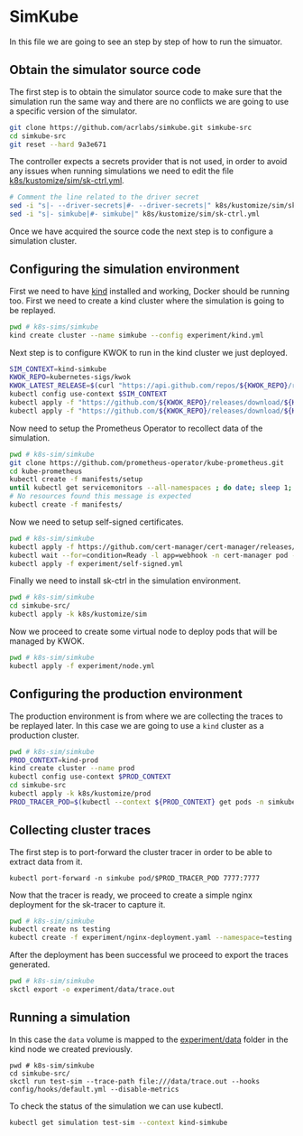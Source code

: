 

# SimKube
In this file we are going to see an step by step of how to run the simuator.
## Obtain the simulator source code
The first step is to obtain the simulator source code to make sure that the simulation run the same way and there are no conflicts we are going to use a specific version of the simulator.
```sh
git clone https://github.com/acrlabs/simkube.git simkube-src
cd simkube-src
git reset --hard 9a3e671
```
The controller expects a secrets provider that is not used, in order to avoid any issues when running simulations we need to edit the file [k8s/kustomize/sim/sk-ctrl.yml](k8s/kustomize/sim/sk-ctrl.yml).
```sh
# Comment the line related to the driver secret
sed -i "s|- --driver-secrets|#- --driver-secrets|" k8s/kustomize/sim/sk-ctrl.yml 
sed -i "s|- simkube|#- simkube|" k8s/kustomize/sim/sk-ctrl.yml 
```
Once we have acquired the source code the next step is to configure a simulation cluster.
## Configuring the simulation environment
First we need to have [kind](https://kind.sigs.k8s.io/) installed and working, Docker should be running too.
First we need to create a kind cluster where the simulation is going to be replayed.
```sh
pwd # k8s-sims/simkube
kind create cluster --name simkube --config experiment/kind.yml
```
Next step is to configure KWOK to run in the kind cluster we just deployed.
```sh
SIM_CONTEXT=kind-simkube
KWOK_REPO=kubernetes-sigs/kwok
KWOK_LATEST_RELEASE=$(curl "https://api.github.com/repos/${KWOK_REPO}/releases/latest" | jq -r '.tag_name')
kubectl config use-context $SIM_CONTEXT
kubectl apply -f "https://github.com/${KWOK_REPO}/releases/download/${KWOK_LATEST_RELEASE}/kwok.yaml"
kubectl apply -f "https://github.com/${KWOK_REPO}/releases/download/${KWOK_LATEST_RELEASE}/stage-fast.yaml"
```
Now need to setup the Prometheus Operator to recollect data of the simulation.
```sh
pwd # k8s-sim/simkube
git clone https://github.com/prometheus-operator/kube-prometheus.git
cd kube-prometheus
kubectl create -f manifests/setup
until kubectl get servicemonitors --all-namespaces ; do date; sleep 1; echo ""; done
# No resources found this message is expected
kubectl create -f manifests/
``` 
Now we need to setup self-signed certificates.
```sh
pwd # k8s-sim/simkube
kubectl apply -f https://github.com/cert-manager/cert-manager/releases/download/v1.14.3/cert-manager.yaml
kubectl wait --for=condition=Ready -l app=webhook -n cert-manager pod --timeout=60s
kubectl apply -f experiment/self-signed.yml
```
Finally we need to install sk-ctrl in the simulation environment.
```sh
pwd # k8s-sim/simkube
cd simkube-src/
kubectl apply -k k8s/kustomize/sim
```
Now we proceed to create some virtual node to deploy pods that will be managed by KWOK.
```sh
pwd # k8s-sim/simkube
kubectl apply -f experiment/node.yml
```
<!---
```sh
# Expose Prometheus WebUI to port 9090
kubectl --namespace monitoring port-forward svc/prometheus-k8s 9090
```
```sh
kubectl create secret docker-registry simkube -n simkube
```
--->
## Configuring the production environment
The production environment is from where we are collecting the traces to be replayed later.
In this case we are going to use a `kind` cluster as a production cluster.
```sh
pwd # k8s-sim/simkube
PROD_CONTEXT=kind-prod
kind create cluster --name prod
kubectl config use-context $PROD_CONTEXT
cd simkube-src
kubectl apply -k k8s/kustomize/prod
PROD_TRACER_POD=$(kubectl --context ${PROD_CONTEXT} get pods -n simkube --no-headers -o custom-columns=":metadata.name")
```

## Collecting cluster traces
The first step is to port-forward the cluster tracer in order to be able to extract data from it.
```
kubectl port-forward -n simkube pod/$PROD_TRACER_POD 7777:7777
```
Now that the tracer is ready, we proceed to create a simple nginx deployment for the sk-tracer to capture it.
```sh
pwd # k8s-sim/simkube
kubectl create ns testing
kubectl create -f experiment/nginx-deployment.yaml --namespace=testing
```
After the deployment has been successful we proceed to export the traces generated.
```sh
pwd # k8s-sim/simkube
skctl export -o experiment/data/trace.out
```
## Running a simulation
In this case the `data` volume is mapped to the [experiment/data](experiment/data) folder in the kind node we created previously.
```
pwd # k8s-sim/simkube
cd simkube-src/
skctl run test-sim --trace-path file:///data/trace.out --hooks config/hooks/default.yml --disable-metrics
```
To check the status of the simulation we can use kubectl.
```sh
kubectl get simulation test-sim --context kind-simkube
```

